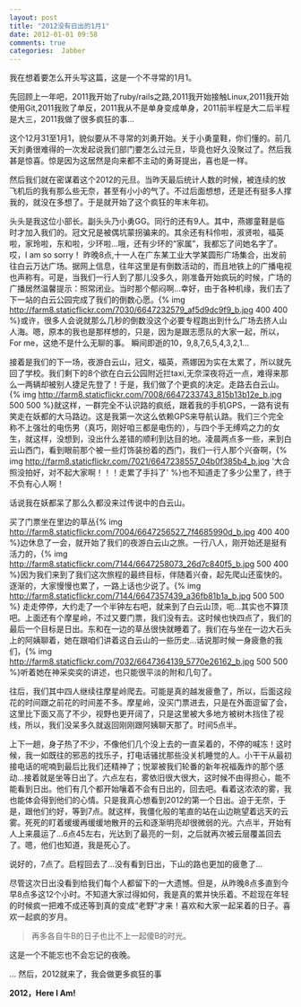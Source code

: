 ```yaml
---
layout: post
title: "2012没有日出的1月1"
date: 2012-01-01 09:58
comments: true
categories:  Jabber
---
```

	

我在想着要怎么开头写这篇，这是一个不寻常的1月1。

先回顾上一年吧，2011我开始了ruby/rails之路,2011我开始接触Linux,2011我开始使用Git,2011我败了单反，2011我从不是单身变成单身，2011前半程是大二后半程是大三，2011我做了很多疯狂的事...

这个12月31至1月1，貌似要从不寻常的刘勇开始。关于小勇童鞋，你们懂的。前几天刘勇很难得的一次发起说我们部门要怎么过元旦，毕竟也好久没聚过了。然后我甚是惊喜。惊是因为这居然是向来都不主动的勇哥提出，喜也是一样。
<!-- more -->
然后我们就在密谋着这个2012的元旦。当昨天最后统计人数的时候，被连续的放飞机后的我有那么些无奈，甚至有小小的气了。不过后面想想，还是还有挺多人撑我的，就没在多想了。于是就开始了这个疯狂的年末年初。

头头是我这位小部长。副头头乃小勇GG。同行的还有9人。其中，燕娜童鞋是临时才加入我们的。冠文兄是被偶坑蒙拐骗来的。其余还有科伶啦，淑贤啦，福英啦，家玲啦，东和啦，少环啦...哦，还有少环的“家属”，我都忘了问她名字了。哎，I am so sorry！
昨晚8点,十一人在广东某工业大学某圆形广场集合，出发前往白云万达广场。据网上信息，往年这里是有倒数活动的，而且地铁上的广播电视也声称有。可是，当我们一行人到了那儿没多久，刚准备开始疯玩的时候，广场的广播居然温馨提示：照常闭业。当时那个郁闷啊...幸好，由于各种机缘，我们去了下一站的白云公园完成了我们的倒数心愿。{% img http://farm8.staticflickr.com/7030/6647232579_af5d9dc9f9_b.jpg 400 400 %}或许，很多人会说就那么几秒的倒数没这个必要专程跑出到什么广场去挤人山人海。嗯，原本的我也是那样想的，只是，因为是跟志愿队的大家一起，所以，For me，这绝不是什么无聊的事。
瞬间即逝的10，9,8,7,6,5,4,3,2,1...

接着是我们的下一场，夜游白云山，冠文，福英，燕娜因为实在太累了，所以就先回了学校。我们剩下的8个欲在白云公园附近拦taxi,无奈深夜将近一点，难得来那么一两辆却被别人捷足先登了！于是，我们做了个更疯的决定。走路去白云山。{% img http://farm8.staticflickr.com/7008/6647233743_815b13b12e_b.jpg 500 500 %}就这样，一群完全不认识路的疯纸，跟着我的手机GPS，一路有说有笑走在妖都的大马路边。这是我第一次这么依赖GPS来导航认路。我们三个完全称不上强壮的电伤男（真巧，刚好咱三都是电伤的），与四个手无缚鸡之力的女生，就这样，没想到，没出什么差错的顺利到达目的地。凌晨两点多一些，来到白云山西门，看到眼前那个被一些灯饰装扮着的西门，我们一行人那个兴奋啊，{% img http://farm8.staticflickr.com/7021/6647238557_04b0f385b4_b.jpg '大合照没拍好，对不起大家啊！！！走累了手抖了' %}也不知道走了多少公里了，终于不负有心人啊！

话说我在妖都呆了那么久都没来过传说中的白云山。

买了门票坐在里边的草丛{% img http://farm8.staticflickr.com/7004/6647256527_7f4685990d_b.jpg 400 400 %}边休息了一会，就开始了我们的夜游白云山之旅。一行八人，刚开始还是挺有活力的，{% img http://farm8.staticflickr.com/7144/6647258073_26d7c840f5_b.jpg 500 400 %}因为我们来到了我们这次旅程的最终目标，伴随着兴奋，起先爬山还蛮快的。逐渐的，大家慢慢也累了，一路上话也少说了。{% img http://farm8.staticflickr.com/7144/6647357439_a36fb81b1a_b.jpg 500 500 %}
走走停停，大约走了一个半钟左右吧，就来到了白云山顶，呃...其实也不算顶吧。上面还有个摩星岭，不过又要门票，我们没有去。这时候也快四点了，我们的最后一个目标是日出。东和在一边的草丛很快就睡着了。我们在与坐在一边大石头上的阿姨聊着，她在跟咱们讲着这白云山的一些历史...话说那时候一身疲惫的我们，{% img http://farm8.staticflickr.com/7032/6647364139_5770e26162_b.jpg 500 500 %}听着她在神采奕奕的讲述，也只能很平淡的附和几句了。

往后，我们其中四人继续往摩星岭爬去。可能是真的越发疲惫了，所以，后面这段花的时间跟之前花的时间差不多。摩星岭，没买门票进去，只是在外面逗留了会，这里比下面又高了不少，视野也更开阔了，只是这里被大多地方被树木挡住了视线，所以，我们没呆多久就返回刚刚跟阿姨聊天那了。时间5点半。

上下一趟，身子热了不少，不像他们几个没上去的一直呆着的，不停的喊冻！这时候，我一如既往的邪恶的找乐子，打电话骚扰那些没关机睡觉的人。小干干从最初接电话的呢喃到最后比我们还精神了；悦翠被我们轮番的新年祝福轰炸的那个感动...接着就是坐等日出了。六点左右，雾依旧很大很大，这时候不由得担心，能不能看到日出。他们有几个都开始嚷着不会有日出的，回去吧。看着这浓浓的雾，我也能体会得到他们的心情。只是我真心想看到2012的第一个日出。迫于无奈，于是，跟他们约好，等到7点。就这样，我僵化般的笔直的站在山边眺望着远天的云雾。死死的盯着缓缓再缓缓地散开的云和逐渐明亮却很微弱的光。六点半，开始有人上来晨运了...6点45左右，光达到了最亮的一刻，之后就再次被云层覆盖回去了。嗯，他们也知道，我是死心了。

说好的，7点了。启程回去了...没有看到日出，下山的路也更加的疲惫了...

尽管这次日出没看到给我们每个人都留下的一大遗憾。但是，从昨晚8点多直到今早8点多这12个小时。不知道大家过得如何，我是真的累并快乐着。不趁现在年轻的时候疯一把难不成还等到真的变成“老野”才来！喜欢和大家一起呆着的日子。喜欢一起疯的岁月。

>再多各自牛B的日子也比不上一起傻B的时光。

这是一个不能忘也不会忘记的夜晚。

...
然后，2012就来了，我会做更多疯狂的事

**2012，Here I Am!**